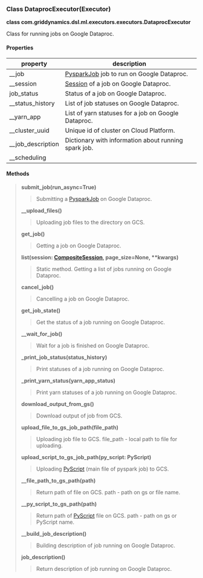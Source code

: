 ### Class DataprocExecutor(Executor)

**class com.griddynamics.dsl.ml.executors.executors.DataprocExecutor**

Class for running jobs on  Google Dataproc.

#### Properties

|property   | description                                                                           
|-----------|---------------------------------------------|
| __job   | [PysparkJob](https://github.com/griddynamics/ml-dsl/blob/master/docs/jobs/PySparkJob.md) job to run on Google Dataproc.|
| __session   | [Session](https://github.com/griddynamics/ml-dsl/blob/master/docs/sessions/Session.md) of a job on Google Dataproc.|
| job_status    | Status of a job on Google Dataproc.|
| __status_history| List  of job statuses on Google Dataproc.|
| __yarn_app| List of yarn statuses for a job on Google Dataproc.|
| __cluster_uuid| Unique id of cluster on Cloud Platform.|
| __job_description| Dictionary with information about running spark job.|
| __scheduling| |

#### Methods  
> **submit_job(run_async=True)**
> > Submitting a [PysparkJob](https://github.com/griddynamics/ml-dsl/blob/master/docs/jobs/PySparkJob.md) on Google Dataproc.
> 
> **__upload_files()**
> > Uploading job files to the directory on GCS.
> 
> **get_job()**
> > Getting a job on Google Dataproc.
> 
> **list(session: [CompositeSession](https://github.com/griddynamics/ml-dsl/blob/master/docs/sessions/CompositeSession.md), page_size=None, \*\*kwargs)**
> > Static method. Getting a list of jobs running on Google Dataproc.
> 
> **cancel_job()**
> > Cancelling a job on Google Dataproc.
> 
> **get_job_state()**
> > Get the status of a job running on Google Dataproc.
> 
> **__wait_for_job()**
> > Wait for a job is finished on Google Dataproc. 
> 
> **_print_job_status(status_history)**
> > Print statuses of a job running on Google Dataproc.
> 
> **_print_yarn_status(yarn_app_status)**
> > Print yarn statuses of a job running on Google Dataproc.
> 
> **download_output_from_gs()**
> > Download output of job from GCS.
> 
> **upload_file_to_gs_job_path(file_path)**
> > Uploading job file to GCS. file_path - local path to file for uploading.
> 
> **upload_script_to_gs_job_path(py_script: PyScript)**
> > Uploading [PyScript](https://github.com/griddynamics/ml-dsl/blob/master/docs/PyScript.md) (main file of pyspark job) to GCS.
> 
> **__file_path_to_gs_path(path)**
> > Return path of file on GCS. path - path on gs or file name.
> 
> **__py_script_to_gs_path(path)**
> > Return path of [PyScript](https://github.com/griddynamics/ml-dsl/blob/master/docs/PyScript.md) file on GCS. path - path on gs or PyScript name.
> 
> **__build_job_description()**
> > Building description of job running on Google Dataproc.
> 
> **job_description()**
> > Return description of job running on Google Dataproc.
